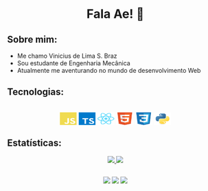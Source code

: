 <h1 align="center" >Fala Ae!  👋</h1>


## Sobre mim:
<div>
  <ul>
   <li>Me chamo Vinicius de Lima S. Braz</li>
   <li>Sou estudante de Engenharia Mecânica</li>
   <li>Atualmente me aventurando no mundo de desenvolvimento Web</li>
 </ul>
</div>
 
 ## Tecnologias:
 
<div align="center">
 <div style="display: inline_block"><br>
  <img align="center" alt="Js" height="30" width="40" src="https://raw.githubusercontent.com/devicons/devicon/master/icons/javascript/javascript-plain.svg">
  <img align="center" alt="Ts" height="30" width="40" src="https://raw.githubusercontent.com/devicons/devicon/master/icons/typescript/typescript-plain.svg">
  <img align="center" alt="ReactJs" height="30" width="40" src="https://raw.githubusercontent.com/devicons/devicon/master/icons/react/react-original.svg">
  <img align="center" alt="HTML" height="30" width="40" src="https://raw.githubusercontent.com/devicons/devicon/master/icons/html5/html5-original.svg">
  <img align="center" alt="CSS" height="30" width="40" src="https://raw.githubusercontent.com/devicons/devicon/master/icons/css3/css3-original.svg">
  <img align="center" alt="Python" height="30" width="40" src="https://raw.githubusercontent.com/devicons/devicon/master/icons/python/python-original.svg">
</div>      
</div>


## Estatísticas:

<div align="center">
  <a href="https://github.com/Vinnissaum">
  <img height="180em" src="https://github-readme-stats.vercel.app/api?username=vinnissaum&count_private=true&include_all_commits=true&show_icons=true&theme=tokyonight"/>
  <img height="180em" src="https://github-readme-stats.vercel.app/api/top-langs/?username=vinnissaum&layout=compact&langs_count=7&theme=tokyonight"/>
</div>

##

<div align="center">
   <a href="https://www.linkedin.com/in/vinicius-braz-2052" target="_blank"><img src="https://img.shields.io/badge/LinkedIn-0077B5?style=for-the-badge&logo=linkedin&logoColor=white" target="_blank"></a>
   <a href="https://github.com/Vinnissaum" target="_blank"><img src="https://img.shields.io/badge/GitHub-100000?style=for-the-badge&logo=github&logoColor=white" target="_blank"></a>
   <a href="mailto:vinicius_lsb@live.com" target="_blank"><img src="https://img.shields.io/badge/Microsoft_Outlook-0078D4?style=for-the-badge&logo=microsoft-outlook&logoColor=white" target="_blank"></a>
</div>


